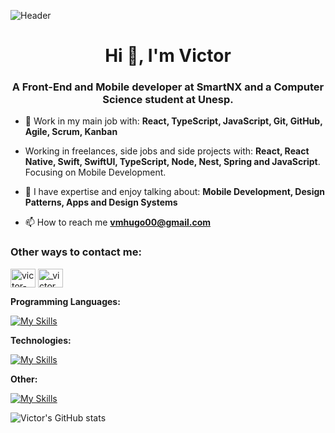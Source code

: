 ![Header](https://user-images.githubusercontent.com/74038190/225813708-98b745f2-7d22-48cf-9150-083f1b00d6c9.gif)
<h1 align="center">Hi 👋, I'm Victor</h1>
<h3 align="center">A Front-End and Mobile developer at SmartNX and a Computer Science student at Unesp.</h3>

- 🌱 Work in my main job with: **React, TypeScript, JavaScript, Git, GitHub, Agile, Scrum, Kanban**

- Working in freelances, side jobs and side projects with: **React, React Native, Swift, SwiftUI, TypeScript, Node, Nest, Spring and JavaScript**. Focusing on Mobile Development.

- 💬 I have expertise and enjoy talking about: **Mobile Development, Design Patterns, Apps and Design Systems**

- 📫 How to reach me **vmhugo00@gmail.com**

<h3 align="left">Other ways to contact me:</h3>
<p align="left">
<a href="https://linkedin.com/in/victor-hugo-a847b21b7" target="blank"><img align="center" src="https://raw.githubusercontent.com/rahuldkjain/github-profile-readme-generator/master/src/images/icons/Social/linked-in-alt.svg" alt="victor-hugo-a847b21b7" height="30" width="40" /></a>
<a href="https://instagram.com/_victormrtns" target="blank"><img align="center" src="https://raw.githubusercontent.com/rahuldkjain/github-profile-readme-generator/master/src/images/icons/Social/instagram.svg" alt="_victormrtns" height="30" width="40" /></a>
</p>

<p align="left">
  <strong>Programming Languages:</strong><br>
  
  [![My Skills](https://skillicons.dev/icons?i=swift,ts,js,java&theme=dark)](https://skillicons.dev)
</p>

<p align="left">
  <strong>Technologies:</strong><br>

  [![My Skills](https://skillicons.dev/icons?i=swift,react,nextjs,nodejs,nestjs,spring&theme=dark&perline=4)](https://skillicons.dev)
</p>


<p align="left">
  <strong>Other:</strong><br>
  
  [![My Skills](https://skillicons.dev/icons?i=mysql,postgres,mongodb,docker,redis,firebase,figma,github,jest,vite,vitest&theme=dark&perline=4)](https://skillicons.dev)
</p>

![Victor's GitHub stats](https://github-readme-stats.vercel.app/api?username=victormrtns&show_icons=true&theme=radical)


